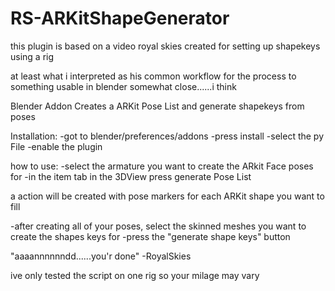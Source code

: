 # RS-ARKitShapeGenerator

this plugin is based on a video royal skies created for setting up shapekeys using a rig

at least what i interpreted as his common workflow for the process to something usable in blender
somewhat close......i think 

Blender Addon Creates a ARKit Pose List and generate shapekeys from poses

Installation:
-got to blender/preferences/addons
-press install
-select the py File
-enable the plugin


how to use:
-select the armature you want to create the ARkit Face poses for
-in the item tab in the 3DView press generate Pose List

a action will be created with pose markers for each ARKit shape you want to fill

-after creating all of your poses, select the skinned meshes you want to create the shapes keys for
-press the "generate shape keys" button

"aaaannnnnndd......you'r done" -RoyalSkies



ive only tested the script on one rig so your milage may vary
